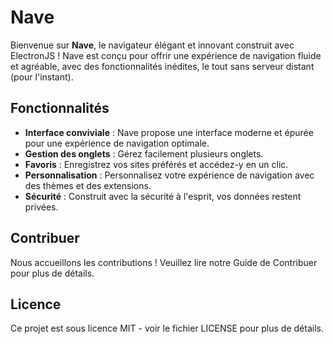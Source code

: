 ﻿# Nave

Bienvenue sur **Nave**, le navigateur élégant et innovant construit avec ElectronJS ! Nave est conçu pour offrir une expérience de navigation fluide et agréable, avec des fonctionnalités inédites, le tout sans serveur distant (pour l'instant).

## Fonctionnalités

- **Interface conviviale** : Nave propose une interface moderne et épurée pour une expérience de navigation optimale.
- **Gestion des onglets** : Gérez facilement plusieurs onglets.
- **Favoris** : Enregistrez vos sites préférés et accédez-y en un clic.
- **Personnalisation** : Personnalisez votre expérience de navigation avec des thèmes et des extensions.
- **Sécurité** : Construit avec la sécurité à l'esprit, vos données restent privées.


## Contribuer
Nous accueillons les contributions ! Veuillez lire notre Guide de Contribuer pour plus de détails.

## Licence
Ce projet est sous licence MIT - voir le fichier LICENSE pour plus de détails.
